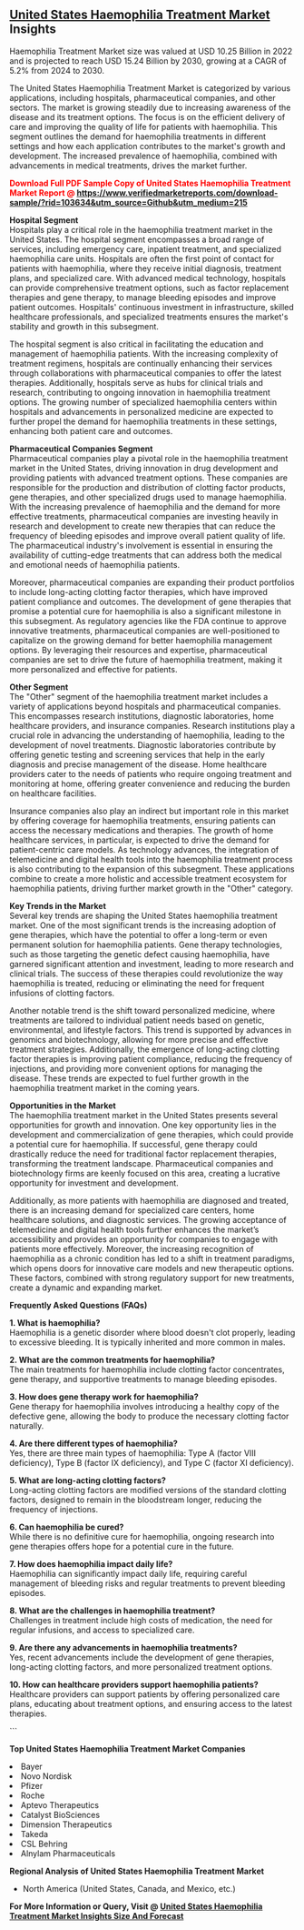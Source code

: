 <h2><a href="https://www.verifiedmarketreports.com/download-sample/?rid=103634&amp;utm_source=Github&amp;utm_medium=215" target="_blank">United States Haemophilia Treatment Market</a> Insights</h2><p>Haemophilia Treatment Market size was valued at USD 10.25 Billion in 2022 and is projected to reach USD 15.24 Billion by 2030, growing at a CAGR of 5.2% from 2024 to 2030.</p><p><p>The United States Haemophilia Treatment Market is categorized by various applications, including hospitals, pharmaceutical companies, and other sectors. The market is growing steadily due to increasing awareness of the disease and its treatment options. The focus is on the efficient delivery of care and improving the quality of life for patients with haemophilia. This segment outlines the demand for haemophilia treatments in different settings and how each application contributes to the market's growth and development. The increased prevalence of haemophilia, combined with advancements in medical treatments, drives the market further.</p><p><strong><p><span class=""><span style="color: #ff0000;"><strong>Download Full PDF Sample Copy of United States Haemophilia Treatment Market Report</strong> @ </span><a href="https://www.verifiedmarketreports.com/download-sample/?rid=103634&amp;utm_source=Github&amp;utm_medium=215" target="_blank">https://www.verifiedmarketreports.com/download-sample/?rid=103634&amp;utm_source=Github&amp;utm_medium=215</a></span></p></strong></p><p><strong>Hospital Segment</strong><br>Hospitals play a critical role in the haemophilia treatment market in the United States. The hospital segment encompasses a broad range of services, including emergency care, inpatient treatment, and specialized haemophilia care units. Hospitals are often the first point of contact for patients with haemophilia, where they receive initial diagnosis, treatment plans, and specialized care. With advanced medical technology, hospitals can provide comprehensive treatment options, such as factor replacement therapies and gene therapy, to manage bleeding episodes and improve patient outcomes. Hospitals' continuous investment in infrastructure, skilled healthcare professionals, and specialized treatments ensures the market's stability and growth in this subsegment.</p><p>The hospital segment is also critical in facilitating the education and management of haemophilia patients. With the increasing complexity of treatment regimens, hospitals are continually enhancing their services through collaborations with pharmaceutical companies to offer the latest therapies. Additionally, hospitals serve as hubs for clinical trials and research, contributing to ongoing innovation in haemophilia treatment options. The growing number of specialized haemophilia centers within hospitals and advancements in personalized medicine are expected to further propel the demand for haemophilia treatments in these settings, enhancing both patient care and outcomes.</p><p><strong>Pharmaceutical Companies Segment</strong><br>Pharmaceutical companies play a pivotal role in the haemophilia treatment market in the United States, driving innovation in drug development and providing patients with advanced treatment options. These companies are responsible for the production and distribution of clotting factor products, gene therapies, and other specialized drugs used to manage haemophilia. With the increasing prevalence of haemophilia and the demand for more effective treatments, pharmaceutical companies are investing heavily in research and development to create new therapies that can reduce the frequency of bleeding episodes and improve overall patient quality of life. The pharmaceutical industry's involvement is essential in ensuring the availability of cutting-edge treatments that can address both the medical and emotional needs of haemophilia patients.</p><p>Moreover, pharmaceutical companies are expanding their product portfolios to include long-acting clotting factor therapies, which have improved patient compliance and outcomes. The development of gene therapies that promise a potential cure for haemophilia is also a significant milestone in this subsegment. As regulatory agencies like the FDA continue to approve innovative treatments, pharmaceutical companies are well-positioned to capitalize on the growing demand for better haemophilia management options. By leveraging their resources and expertise, pharmaceutical companies are set to drive the future of haemophilia treatment, making it more personalized and effective for patients.</p><p><strong>Other Segment</strong><br>The "Other" segment of the haemophilia treatment market includes a variety of applications beyond hospitals and pharmaceutical companies. This encompasses research institutions, diagnostic laboratories, home healthcare providers, and insurance companies. Research institutions play a crucial role in advancing the understanding of haemophilia, leading to the development of novel treatments. Diagnostic laboratories contribute by offering genetic testing and screening services that help in the early diagnosis and precise management of the disease. Home healthcare providers cater to the needs of patients who require ongoing treatment and monitoring at home, offering greater convenience and reducing the burden on healthcare facilities.</p><p>Insurance companies also play an indirect but important role in this market by offering coverage for haemophilia treatments, ensuring patients can access the necessary medications and therapies. The growth of home healthcare services, in particular, is expected to drive the demand for patient-centric care models. As technology advances, the integration of telemedicine and digital health tools into the haemophilia treatment process is also contributing to the expansion of this subsegment. These applications combine to create a more holistic and accessible treatment ecosystem for haemophilia patients, driving further market growth in the "Other" category.</p><p><strong>Key Trends in the Market</strong><br>Several key trends are shaping the United States haemophilia treatment market. One of the most significant trends is the increasing adoption of gene therapies, which have the potential to offer a long-term or even permanent solution for haemophilia patients. Gene therapy technologies, such as those targeting the genetic defect causing haemophilia, have garnered significant attention and investment, leading to more research and clinical trials. The success of these therapies could revolutionize the way haemophilia is treated, reducing or eliminating the need for frequent infusions of clotting factors.</p><p>Another notable trend is the shift toward personalized medicine, where treatments are tailored to individual patient needs based on genetic, environmental, and lifestyle factors. This trend is supported by advances in genomics and biotechnology, allowing for more precise and effective treatment strategies. Additionally, the emergence of long-acting clotting factor therapies is improving patient compliance, reducing the frequency of injections, and providing more convenient options for managing the disease. These trends are expected to fuel further growth in the haemophilia treatment market in the coming years.</p><p><strong>Opportunities in the Market</strong><br>The haemophilia treatment market in the United States presents several opportunities for growth and innovation. One key opportunity lies in the development and commercialization of gene therapies, which could provide a potential cure for haemophilia. If successful, gene therapy could drastically reduce the need for traditional factor replacement therapies, transforming the treatment landscape. Pharmaceutical companies and biotechnology firms are keenly focused on this area, creating a lucrative opportunity for investment and development.</p><p>Additionally, as more patients with haemophilia are diagnosed and treated, there is an increasing demand for specialized care centers, home healthcare solutions, and diagnostic services. The growing acceptance of telemedicine and digital health tools further enhances the market’s accessibility and provides an opportunity for companies to engage with patients more effectively. Moreover, the increasing recognition of haemophilia as a chronic condition has led to a shift in treatment paradigms, which opens doors for innovative care models and new therapeutic options. These factors, combined with strong regulatory support for new treatments, create a dynamic and expanding market.</p><p><strong>Frequently Asked Questions (FAQs)</strong></p><p><strong>1. What is haemophilia?</strong><br>Haemophilia is a genetic disorder where blood doesn't clot properly, leading to excessive bleeding. It is typically inherited and more common in males.</p><p><strong>2. What are the common treatments for haemophilia?</strong><br>The main treatments for haemophilia include clotting factor concentrates, gene therapy, and supportive treatments to manage bleeding episodes.</p><p><strong>3. How does gene therapy work for haemophilia?</strong><br>Gene therapy for haemophilia involves introducing a healthy copy of the defective gene, allowing the body to produce the necessary clotting factor naturally.</p><p><strong>4. Are there different types of haemophilia?</strong><br>Yes, there are three main types of haemophilia: Type A (factor VIII deficiency), Type B (factor IX deficiency), and Type C (factor XI deficiency).</p><p><strong>5. What are long-acting clotting factors?</strong><br>Long-acting clotting factors are modified versions of the standard clotting factors, designed to remain in the bloodstream longer, reducing the frequency of injections.</p><p><strong>6. Can haemophilia be cured?</strong><br>While there is no definitive cure for haemophilia, ongoing research into gene therapies offers hope for a potential cure in the future.</p><p><strong>7. How does haemophilia impact daily life?</strong><br>Haemophilia can significantly impact daily life, requiring careful management of bleeding risks and regular treatments to prevent bleeding episodes.</p><p><strong>8. What are the challenges in haemophilia treatment?</strong><br>Challenges in treatment include high costs of medication, the need for regular infusions, and access to specialized care.</p><p><strong>9. Are there any advancements in haemophilia treatments?</strong><br>Yes, recent advancements include the development of gene therapies, long-acting clotting factors, and more personalized treatment options.</p><p><strong>10. How can healthcare providers support haemophilia patients?</strong><br>Healthcare providers can support patients by offering personalized care plans, educating about treatment options, and ensuring access to the latest therapies.</p>```</p><p><strong>Top United States Haemophilia Treatment Market Companies</strong></p><div data-test-id=""><p><li>Bayer</li><li> Novo Nordisk</li><li> Pfizer</li><li> Roche</li><li> Aptevo Therapeutics</li><li> Catalyst BioSciences</li><li> Dimension Therapeutics</li><li> Takeda</li><li> CSL Behring</li><li> Alnylam Pharmaceuticals</li></p><div><strong>Regional Analysis of&nbsp;United States Haemophilia Treatment Market</strong></div><ul><li dir="ltr"><p dir="ltr">North America&nbsp;(United States, Canada, and Mexico, etc.)</p></li></ul><p><strong>For More Information or Query, Visit @&nbsp;</strong><strong><a href="https://www.verifiedmarketreports.com/product/global-haemophilia-treatment-market-growth-2019-2024/?utm_source=Github&amp;utm_medium=215" target="_blank">United States Haemophilia Treatment Market Insights Size And Forecast</a></strong></p></div>
